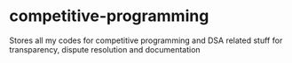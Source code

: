 # competitive-programming
Stores all my codes for competitive programming and DSA related stuff for transparency, dispute resolution and documentation
